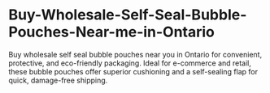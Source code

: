 # Buy-Wholesale-Self-Seal-Bubble-Pouches-Near-me-in-Ontario
Buy wholesale self seal bubble pouches near you in Ontario for convenient, protective, and eco-friendly packaging. Ideal for e-commerce and retail, these bubble pouches offer superior cushioning and a self-sealing flap for quick, damage-free shipping.
